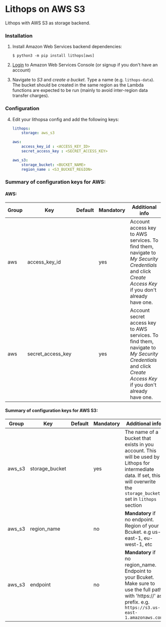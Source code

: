 # Lithops on AWS S3

Lithops with AWS S3 as storage backend.

### Installation

1. Install Amazon Web Services backend dependencies:

    ```
    $ python3 -m pip install lithops[aws]
    ```

2. [Login](https://console.aws.amazon.com/?nc2=h_m_mc) to Amazon Web Services Console (or signup if you don't have an account)

3. Navigate to *S3* and *create a bucket*. Type a name (e.g. `lithops-data`). The bucket should be created in the same region as the Lambda functions are expected to be run (mainly to avoid inter-region data transfer charges).


### Configuration

4. Edit your lithopsa config and add the following keys:

    ```yaml
    lithops:
        storage: aws_s3

    aws:
        access_key_id : <ACCESS_KEY_ID>
        secret_access_key : <SECRET_ACCESS_KEY>

    aws_s3:
        storage_bucket: <BUCKET_NAME>
        region_name : <S3_BUCKET_REGION>
    ```

 
### Summary of configuration keys for AWS:

#### AWS:

|Group|Key|Default|Mandatory|Additional info|
|---|---|---|---|---|
|aws | access_key_id | |yes | Account access key to AWS services. To find them, navigate to *My Security Credentials* and click *Create Access Key* if you don't already have one. |
|aws | secret_access_key | |yes | Account secret access key to AWS services. To find them, navigate to *My Security Credentials* and click *Create Access Key* if you don't already have one. |

#### Summary of configuration keys for AWS S3:

|Group|Key|Default|Mandatory|Additional info|
|---|---|---|---|---|
|aws_s3 | storage_bucket | | yes | The name of a bucket that exists in you account. This will be used by Lithops for intermediate data. If set, this will overwrite the `storage_bucket` set in `lithops` section |
|aws_s3 | region_name | |no | **Mandatory** if no endpoint. Region of your Bcuket. e.g us-east-1, eu-west-1, etc |
|aws_s3 | endpoint | |no | **Mandatory** if no region_name. Endpoint to your Bcuket. Make sure to use the full path with 'https://' as prefix. e.g. `https://s3.us-east-1.amazonaws.com` |
